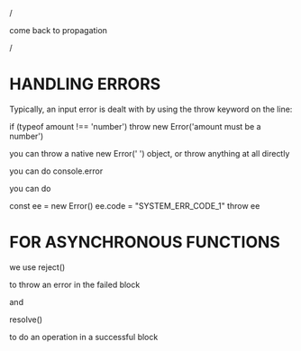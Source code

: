 /

come back to propagation

/


# HANDLING ERRORS


Typically, an input error is dealt
with by using the throw keyword on the line:


if (typeof amount !== 'number') throw new Error('amount must be a number')



you can throw a native new Error(' ') object,
or throw anything at all directly


you can do console.error

you can do

const ee = new Error()
ee.code = "SYSTEM_ERR_CODE_1"
throw ee

# FOR ASYNCHRONOUS FUNCTIONS

we use reject()

to throw an error in the failed block

and 

resolve()

to do an operation in a successful block